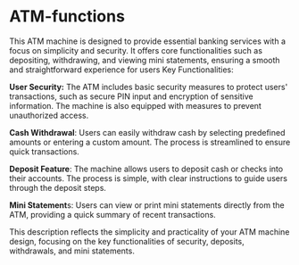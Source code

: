 # ATM-functions
This ATM machine is designed to provide essential banking services with a focus on simplicity and security. It offers core functionalities such as depositing, withdrawing, and viewing mini statements, ensuring a smooth and straightforward experience for users
Key Functionalities:

**User Security:** The ATM includes basic security measures to protect users' transactions, such as secure PIN input and encryption of sensitive information. The machine is also equipped with measures to prevent unauthorized access.

**Cash Withdrawal**: Users can easily withdraw cash by selecting predefined amounts or entering a custom amount. The process is streamlined to ensure quick transactions.

**Deposit Feature**: The machine allows users to deposit cash or checks into their accounts. The process is simple, with clear instructions to guide users through the deposit steps.

**Mini Statement**s: Users can view or print mini statements directly from the ATM, providing a quick summary of recent transactions.

This description reflects the simplicity and practicality of your ATM machine design, focusing on the key functionalities of security, deposits, withdrawals, and mini statements.


